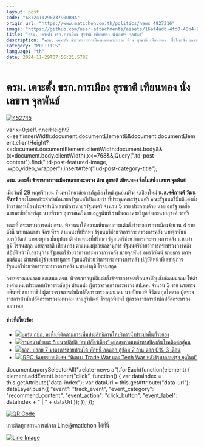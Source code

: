 ```yaml
---
layout: post
code: "ART241129073790URHA"
origin_url: "https://www.matichon.co.th/politics/news_4927216"
image: "https://github.com/user-attachments/assets/16af4adb-4fd0-48b4-9ae0-c4edbdb19e92"
title: "ครม. เคาะตั้ง ขรก.การเมือง สุรชาติ เทียนทอง นั่งเลขาฯ จุลพันธ์"
description: "ครม.​ เคาะตั้ง​ ข้าราชการการเมือง​หลายกระทรวง​ ด้าน​ สุรชาติ​ เทียนทอง ​ ชื่อโผล่นั่ง​ เลขาฯ​ จุลพันธ์"
category: "POLITICS"
language: "th"
date: 2024-11-29T07:56:21.578Z
---
```


# ครม. เคาะตั้ง ขรก.การเมือง สุรชาติ เทียนทอง นั่งเลขาฯ จุลพันธ์

[![](https://www.matichon.co.th/wp-content/uploads/2024/11/452745-1.jpg "452745")](https://www.matichon.co.th/wp-content/uploads/2024/11/452745-1.jpg)

var x=0;self.innerHeight?x=self.innerWidth:document.documentElement&&document.documentElement.clientHeight?x=document.documentElement.clientWidth:document.body&&(x=document.body.clientWidth),x<=768&&jQuery(".td-post-content").find(".td-post-featured-image, .wpb\_video\_wrapper").insertAfter(".ud-post-category-title");

**ครม.​ เคาะตั้ง​ ข้าราชการการเมือง​หลายกระทรวง​ ด้าน​ สุรชาติ​ เทียนทอง ​ ชื่อโผล่นั่ง​ เลขาฯ​ จุลพันธ์**

เมื่อวันที่ 29 พฤศจิกายน ที่ มหาวิทยาลัยราชภัฏเชียงใหม่ ศูนย์แม่ริม จ.เชียงใหม่ **น.ส.ศศิกานต์​ วัฒนจันทร์** รองโฆษกประจำสำนักนายกรัฐมนตรีเปิดเผยว่า ที่ประชุมคณะรัฐมนตรี​ คณะรัฐมนตรีมีมติแต่งตั้งข้าราชการเมือง​ ประจำสำนักเลขาธิการนายกรัฐมนตรี​ จำนวน​ 5 ราย​ ประกอบด้วย​ นายเอกรัฐ​ พลซื่อ​ นายพรชัย​ อินทร์สุข​ นายพีรพร​ สุวรรณฉวี​​นายเสฏฐนันท์ ราฟาเอล เดชะวิบูลย์​ และนายภุชงค์ วรศรี

ขณะที่ กระทรวงการคลัง​ ครม. พิจารณาให้ความเห็นชอบการแต่งตั้งข้าราชการการเมืองจํานวน 4 ราย ดังนี้​ นายพลนชชา จักรเพ็ชร​ ตําแหน่งที่ปรึกษา รัฐมนตรี​ช่วยว่าการ​กระทรวง​การคลัง​ นายจุลพันธ์ อมรวิวัฒน์ นายยงยุทธ มั่นบุปผชาติ​ ตําแหน่งที่ปรึกษา รัฐมนตรี​ช่วยว่าการ​กระทรวง​การคลัง​ นายเผ่าภูมิ โรจนสกุล นายสุรชาติ เทียนทอง​ ตําแหน่งผู้ช่วยเลขานุการ รัฐมนตรี​ช่วยว่าการ​กระทรวงการคลัง​ ปฏิบัติหน้าที่เลขานุการ รัฐมนตรี​ช่วยว่าการ​กระทรวงการคลัง​​ นายจุลพันธ์ อมรวิวัฒน์ นายธกร เลาหพงศ์ชนะ​ ตําแหน่งผู้ช่วยเลขานุการ รัฐมนตรี​ช่วยว่าการ​กระทรวงการคลัง ปฏิบัติหน้าที่เลขานุการ รัฐมนตรี​ช่วยว่าการ​กระทรวงการคลัง​​ นายเผ่าภูมิ โรจนสกุล

กระทรวงคมนาคม ขอเสนอ ครม. พิจารณาอนุมัติแต่งตั้งข้าราชการพลเรือนสามัญ สังกัดคมนาคม​ ให้ดํารงตําแหน่งประเภทบริหารระดับสูง ตําแหน่ง ผู้ตรวจราชการกระทรวง สป.คค. จำนวน 3 ราย​ นายทรงยศินทร์ ชนปทาธิป ผู้ตรวจราชการสำนักปลัด​กระทรวงคมนาคม นายปิยพงษ์​ จิวัฒนกุลไพศาล​ ผู้ตรวจราชการสำนักปลัด​กระทรวงคมนาคม นายภูริพัฒน์ ธีระกุลพิศุทธิ์ ผู้ตรวจราชการสำนักปลัด​กระทรวงคมนาคม

#### ข่าวที่เกี่ยวข้อง

*   [![](https://www.matichon.co.th/wp-content/uploads/2024/11/01-260.jpg)บอร์ด กปภ. ลงพื้นที่ติดตามการเพิ่มประสิทธิภาพให้บริการน้ำประปาพื้นที่ระยอง](https://www.matichon.co.th/publicize/news_4927307)
*   [![](https://www.matichon.co.th/wp-content/uploads/2024/11/cat2-1024x6741-1.jpg)กรมอนามัยแนะ 5 แนวปฏิบัติ ‘คาเฟ่สัตว์เลี้ยง’ ดูแลสุขภาพเหล่าทาสป้องกันโรคติดต่อสู่คน](https://www.matichon.co.th/local/quality-life/news_4927245)
*   [![](https://www.matichon.co.th/wp-content/uploads/2024/11/728-395.jpg)ธอส. ปล่อย 7 มาตรการช่วยท่วมใต้ พักหนี้ ลดดอก กู้ซ่อม 2 ล้าน ดอก 0% 3 เดือน](https://www.matichon.co.th/economy/news_4927222)
*   [![](https://www.matichon.co.th/wp-content/uploads/2024/11/01-259.jpg)IRPC จัดบรรยายพิเศษ “ทิศทาง Trade War และ Tech War หลังรัฐบาลสหรัฐฯ ยุคใหม่”](https://www.matichon.co.th/publicize/news_4927286)

document.querySelectorAll(".relate-news a").forEach(function(element) { element.addEventListener("click", function() { var dataIndex = this.getAttribute("data-index"); var dataUrl = this.getAttribute("data-url"); dataLayer.push({ "event": "track\_event", "event\_category": "recommend\_content", "event\_action": "click\_button", "event\_label": dataIndex + " | " + dataUrl }); }); });

[![QR Code](https://www.matichon.co.th/wp-content/uploads/2023/07/wob1371z.jpg)](https://lin.ee/ht0nDxX)

เกาะติดทุกสถานการณ์จาก Line@matichon ได้ที่นี่

[![Line Image](https://www.matichon.co.th/wp-content/uploads/2023/07/th.png)](https://lin.ee/ht0nDxX)